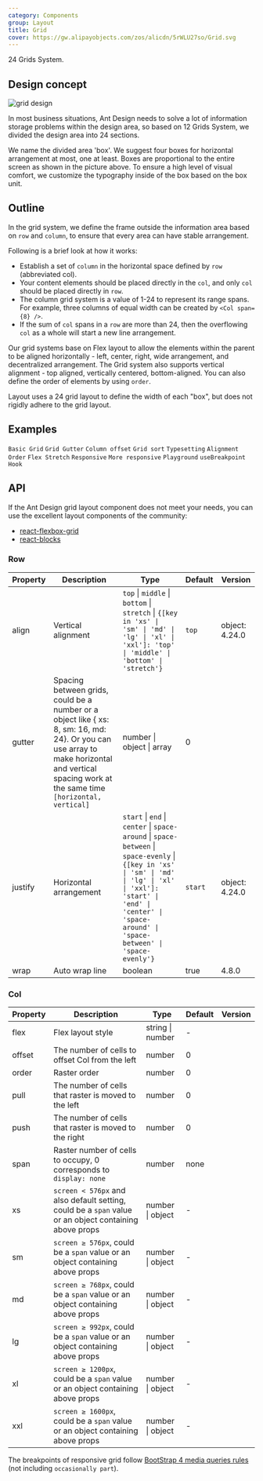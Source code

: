 ```yaml
---
category: Components
group: Layout
title: Grid
cover: https://gw.alipayobjects.com/zos/alicdn/5rWLU27so/Grid.svg
---
```


24 Grids System.

## Design concept

<div class="grid-demo">
  <img src="https://gw.alipayobjects.com/zos/bmw-prod/9189c9ef-c601-40dc-9960-c11dbb681888.svg" alt="grid design" />
</div>

In most business situations, Ant Design needs to solve a lot of information storage problems within the design area, so based on 12 Grids System, we divided the design area into 24 sections.

We name the divided area 'box'. We suggest four boxes for horizontal arrangement at most, one at least. Boxes are proportional to the entire screen as shown in the picture above. To ensure a high level of visual comfort, we customize the typography inside of the box based on the box unit.

## Outline

In the grid system, we define the frame outside the information area based on `row` and `column`, to ensure that every area can have stable arrangement.

Following is a brief look at how it works:

- Establish a set of `column` in the horizontal space defined by `row` (abbreviated col).
- Your content elements should be placed directly in the `col`, and only `col` should be placed directly in `row`.
- The column grid system is a value of 1-24 to represent its range spans. For example, three columns of equal width can be created by `<Col span={8} />`.
- If the sum of `col` spans in a `row` are more than 24, then the overflowing `col` as a whole will start a new line arrangement.

Our grid systems base on Flex layout to allow the elements within the parent to be aligned horizontally - left, center, right, wide arrangement, and decentralized arrangement. The Grid system also supports vertical alignment - top aligned, vertically centered, bottom-aligned. You can also define the order of elements by using `order`.

Layout uses a 24 grid layout to define the width of each "box", but does not rigidly adhere to the grid layout.

## Examples

<!-- prettier-ignore -->
<code src="./demo/basic.tsx">Basic Grid</code>
<code src="./demo/gutter.tsx">Grid Gutter</code>
<code src="./demo/offset.tsx">Column offset</code>
<code src="./demo/sort.tsx">Grid sort</code>
<code src="./demo/flex.tsx">Typesetting</code>
<code src="./demo/flex-align.tsx">Alignment</code>
<code src="./demo/flex-order.tsx">Order</code>
<code src="./demo/flex-stretch.tsx">Flex Stretch</code>
<code src="./demo/responsive.tsx">Responsive</code>
<code src="./demo/responsive-more.tsx">More responsive</code>
<code src="./demo/playground.tsx">Playground</code>
<code src="./demo/useBreakpoint.tsx">useBreakpoint Hook</code>

## API

If the Ant Design grid layout component does not meet your needs, you can use the excellent layout components of the community:

- [react-flexbox-grid](http://roylee0704.github.io/react-flexbox-grid/)
- [react-blocks](https://github.com/whoisandy/react-blocks/)

### Row

| Property | Description | Type | Default | Version |
| --- | --- | --- | --- | --- |
| align | Vertical alignment | `top` \| `middle` \| `bottom` \| `stretch` \| `{[key in 'xs' \| 'sm' \| 'md' \| 'lg' \| 'xl' \| 'xxl']: 'top' \| 'middle' \| 'bottom' \| 'stretch'}` | `top` | object: 4.24.0 |
| gutter | Spacing between grids, could be a number or a object like { xs: 8, sm: 16, md: 24}. Or you can use array to make horizontal and vertical spacing work at the same time `[horizontal, vertical]` | number \| object \| array | 0 |  |
| justify | Horizontal arrangement | `start` \| `end` \| `center` \| `space-around` \| `space-between` \| `space-evenly` \| `{[key in 'xs' \| 'sm' \| 'md' \| 'lg' \| 'xl' \| 'xxl']: 'start' \| 'end' \| 'center' \| 'space-around' \| 'space-between' \| 'space-evenly'}` | `start` | object: 4.24.0 |
| wrap | Auto wrap line | boolean | true | 4.8.0 |

### Col

| Property | Description | Type | Default | Version |
| --- | --- | --- | --- | --- |
| flex | Flex layout style | string \| number | - |  |
| offset | The number of cells to offset Col from the left | number | 0 |  |
| order | Raster order | number | 0 |  |
| pull | The number of cells that raster is moved to the left | number | 0 |  |
| push | The number of cells that raster is moved to the right | number | 0 |  |
| span | Raster number of cells to occupy, 0 corresponds to `display: none` | number | none |  |
| xs | `screen < 576px` and also default setting, could be a `span` value or an object containing above props | number \| object | - |  |
| sm | `screen ≥ 576px`, could be a `span` value or an object containing above props | number \| object | - |  |
| md | `screen ≥ 768px`, could be a `span` value or an object containing above props | number \| object | - |  |
| lg | `screen ≥ 992px`, could be a `span` value or an object containing above props | number \| object | - |  |
| xl | `screen ≥ 1200px`, could be a `span` value or an object containing above props | number \| object | - |  |
| xxl | `screen ≥ 1600px`, could be a `span` value or an object containing above props | number \| object | - |  |

The breakpoints of responsive grid follow [BootStrap 4 media queries rules](https://getbootstrap.com/docs/4.0/layout/overview/#responsive-breakpoints) (not including `occasionally part`).

<style>
  [data-theme="dark"] #components-grid-demo-playground pre {
    background: rgba(255,255,255,0.8);
    color: rgba(255,255,255,.65);
  }
</style>
